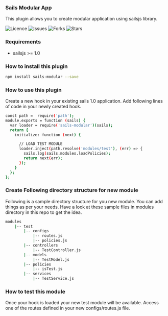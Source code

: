 ### Sails Modular App
This plugin allows you to create modular application using sailsjs library.

![Licence](https://img.shields.io/github/license/learn2torials/sails-modular)
![Issues](https://img.shields.io/github/issues/learn2torials/sails-modular)
![Forks](https://img.shields.io/github/forks/learn2torials/sails-modular)
![Stars](https://img.shields.io/github/stars/learn2torials/sails-modular)

### Requirements
- sailsjs >= 1.0

### How to install this plugin
```bash
npm install sails-modular --save
```

### How to use this plugin
Create a new hook in your existing sails 1.0 application.
Add following lines of code in your newly created hook.

```bash
const path =  require('path');
module.exports = function (sails) {
  var loader = require('sails-modular')(sails);
  return {
    initialize: function (next) {

      // LOAD TEST MODULE  
      loader.inject(path.resolve('modules/test'), (err) => {
        sails.log(sails.modules.loadPolicies);
        return next(err);
      });
    }
  };
};
```

### Create Following directory structure for new module
Following is a sample directory structure for you new module.
You can add things as per your needs. Have a look at these sample files in
modules directory in this repo to get the idea.

```bash
modules
    |-- test
        |-- configs
            |-- routes.js
            |-- policies.js
        |-- controllers
            |-- TestController.js
        |-- models
            |-- TestModel.js
        |-- policies
            |-- isTest.js
        |-- services     
            |-- TestService.js                           
```

### How to test this module
Once your hook is loaded your new test module will be available.
Access one of the routes defined in your new configs/routes.js file.